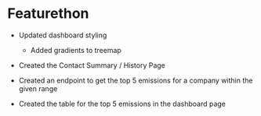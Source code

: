 # Featurethon

<!-- List your progress below as you go! -->

- Updated dashboard styling
  - Added gradients to treemap

- Created the Contact Summary / History Page

- Created an endpoint to get the top 5 emissions for a company within the given range
- Created the table for the top 5 emissions in the dashboard page
